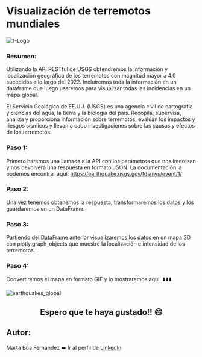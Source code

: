 # Visualización de terremotos mundiales

![1-Logo](https://user-images.githubusercontent.com/122131317/218566603-d6720244-e06a-446a-84d5-fcca6798e381.png)

### Resumen:
Utilizando la API RESTful de USGS obtendremos la información y localización geográfica de los terremotos con magnitud mayor a 4.0 sucedidos a lo largo del 2022. Incluiremos toda la información en un dataframe que luego usaremos para visualizar todas las incidencias en un mapa global.

El Servicio Geológico de EE.UU. (USGS) es una agencia civil de cartografía y ciencias del agua, la tierra y la biología del país. Recopila, supervisa, analiza y proporciona información sobre terremotos, evalúan los impactos y riesgos sísmicos y llevan a cabo investigaciones sobre las causas y efectos de los terremotos.

### Paso 1:
Primero haremos una llamada a la API con los parámetros que nos interesan y nos devolverá una respuesta en formato JSON. 
La documentación la podemos encontrar aquí: https://earthquake.usgs.gov/fdsnws/event/1/

### Paso 2:
Una vez tenemos obtenemos la respuesta, transformaremos los datos y los guardaremos en un DataFrame.

### Paso 3:
Partiendo del DataFrame anterior visualizaremos los datos en un mapa 3D con plotly.graph_objects que muestre la localización e intensidad de los terremotos.

### Paso 4:
Convertiremos el mapa en formato GIF y lo mostraremos aquí. ⬇️⬇️⬇️

![earthquakes_global](https://user-images.githubusercontent.com/122131317/222718317-59298328-5497-4400-b94e-dafd9b5d8ec7.gif)

<h2 style="text-align:center;">Espero que te haya gustado!! 😄</h2>

## Autor: 
<p>Marta Búa Fernández ➡️ Ir al perfil de<a href="https://www.linkedin.com/in/martabuaf" target = "_blank"> LinkedIn </a></p> 
